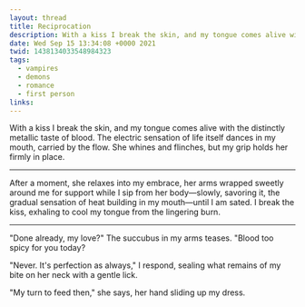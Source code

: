 ```yaml
---
layout: thread
title: Reciprocation
description: With a kiss I break the skin, and my tongue comes alive with the distinctly metallic taste of blood. The electric sensation of life itself dances in my mouth, carried by the flow. She whines and flinches, but my grip holds her firmly in place.
date: Wed Sep 15 13:34:08 +0000 2021
twid: 1438134033548984323
tags:
  - vampires
  - demons
  - romance
  - first person
links:
---
```

<article class="thread">
<section class="tweet">
<p>With a kiss I break the skin, and my tongue comes alive with the distinctly metallic taste of blood. The electric sensation of life itself dances in my mouth, carried by the flow. She whines and flinches, but my grip holds her firmly in place.</p>
</section>
<hr class="tweet_sep">
<section class="tweet">
<p>After a moment, she relaxes into my embrace, her arms wrapped sweetly around me for support while I sip from her body—slowly, savoring it, the gradual sensation of heat building in my mouth—until I am sated. I break the kiss, exhaling to cool my tongue from the lingering burn.</p>
</section>
<hr class="tweet_sep">
<section class="tweet">
<p>"Done already, my love?" The succubus in my arms teases. "Blood too spicy for you today?</p>
<p>"Never. It's perfection as always," I respond, sealing what remains of my bite on her neck with a gentle lick.</p>
<p>"My turn to feed then," she says, her hand sliding up my dress.</p>
</section>
</article>
